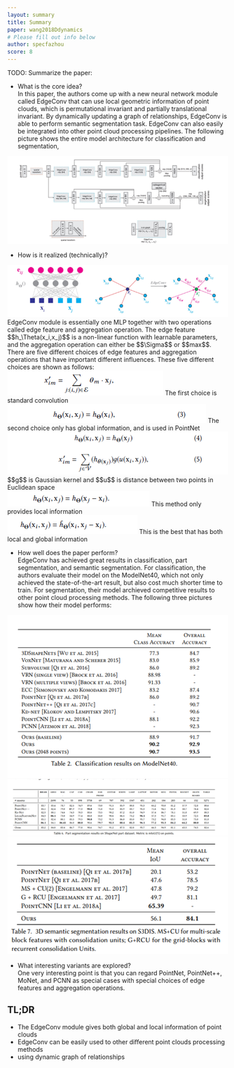 ```yaml
---
layout: summary
title: Summary
paper: wang2018Ddynamics
# Please fill out info below
author: specfazhou
score: 8
---
```


TODO: Summarize the paper:
* What is the core idea? <br/>
In this paper, the authors come up with a new neural network module called EdgeConv that can use local geometric information of point clouds, which is permutational invariant and partially translational invariant. By dynamically updating a graph of relationships, EdgeConv is able to perform semantic segmentation task. EdgeConv can also easily be integrated into other point cloud processing pipelines. The following picture shows the entire model architecture for classification and segmentation,<br/>
<img src = 'wang2018dynamic_2_model_arch.png'>


* How is it realized (technically)? <br/>
<img src = 'wang2018dynamic_2_Edgeconv.png'>
EdgeConv module is essentially one MLP together with two operations called edge feature and aggregation operation. The edge feature $$h_\Theta(x_i,x_j)$$ is a non-linear function with learnable parameters, and the aggregation operation can either be $$\Sigma$$ or $$max$$. There are five different choices of edge features and aggregation operations that have important different influences. These five different choices are shown as follows:<br/>
<img src = 'wang2018dynamic_2_first_choice.png'> The first choice is standard convolution <br/>
<img src = 'wang2018dynamic_2_second_choice.png'> The second choice only has global information, and is used in PointNet <br/>
<img src = 'wang2018dynamic_2_third_choice.png'> $$g$$ is Gaussian kernel and $$u$$ is distance between two points in Euclidean space <br/>
<img src = 'wang2018dynamic_2_forth_choice.png'> This method only provides local information <br/>
<img src = 'wang2018dynamic_2_fifth_choice.png'> This is the best that has both local and global information


* How well does the paper perform? <br/>
EdgeConv has achieved great results in classification, part segmentation, and semantic segmentation. For classification, the authors evaluate their model on the ModelNet40, which not only achieved the state-of-the-art result, but also cost much shorter time to train. For segmentation, their model archieved competitive results to other point cloud processing methods. The following three pictures show how their model performs:
<img src = 'wang2018dynamic_2_dyn_result1.png'>
<img src = 'wang2018dynamic_2_dyn_result2.png'>
<img src = 'wang2018dynamic_2_dyn_result3.png'>




* What interesting variants are explored?<br/>
One very interesting point is that you can regard PointNet, PointNet++, MoNet, and PCNN as special cases with special choices of edge features and aggregation operations. 

## TL;DR
* The EdgeConv module gives both global and local information of point clouds
* EdgeConv can be easily used to other different point clouds processing methods
* using dynamic graph of relationships
